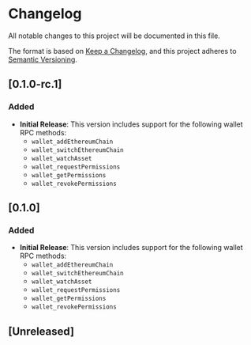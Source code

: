 # Changelog

All notable changes to this project will be documented in this file.

The format is based on [Keep a Changelog](https://keepachangelog.com/en/1.0.0/),
and this project adheres to [Semantic Versioning](https://semver.org/spec/v2.0.0.html).

<!-- EXAMPLE

## 1.0.0 (2025-01-20)


### Features

* add example react app to test wallet plugin ([#3](https://github.com/web3/web3-plugin-wallet-rpc/issues/3)) ([4fbe3c0](https://github.com/web3/web3-plugin-wallet-rpc/commit/4fbe3c0533d48ca1ad97f81e5a1c0a296ddc7559))
* add get/request/revoke permissions methods ([#9](https://github.com/web3/web3-plugin-wallet-rpc/issues/9)) ([169b12c](https://github.com/web3/web3-plugin-wallet-rpc/commit/169b12cb6a4cb4f1cd9be88b3b0511bd2df25934))
* add updateEthereumChain, switchEthereumChain, getOwnedAssets, watchAsset ([#4](https://github.com/web3/web3-plugin-wallet-rpc/issues/4)) ([44b6672](https://github.com/web3/web3-plugin-wallet-rpc/commit/44b6672fa5ff45cc1c65e8d6a9f7c49851ab7a1d))
* configure the plugin, add first method addEthereumChain ([#2](https://github.com/web3/web3-plugin-wallet-rpc/issues/2)) ([d00496e](https://github.com/web3/web3-plugin-wallet-rpc/commit/d00496e02c036f5b651c12668c871741256bf674))
* lightweight plugin dependencies + manual test results ([#14](https://github.com/web3/web3-plugin-wallet-rpc/issues/14)) ([a749244](https://github.com/web3/web3-plugin-wallet-rpc/commit/a749244c5f702b04f9d5c88c44cb2bdbbfb10745))
* run prettier on all files + wallet rpc examples ([#12](https://github.com/web3/web3-plugin-wallet-rpc/issues/12)) ([f7cd6ac](https://github.com/web3/web3-plugin-wallet-rpc/commit/f7cd6ac45093c9e6f93a2c9f69ee8631af3080cb))
* transition to monorepo to be able to run example app with wallet plugin from the same repo ([#5](https://github.com/web3/web3-plugin-wallet-rpc/issues/5)) ([9f28a90](https://github.com/web3/web3-plugin-wallet-rpc/commit/9f28a90c5d1c6bf432fa1e93435d16063a2a9b7f))


### Bug Fixes

* **readme:** api-docs-link ([#20](https://github.com/web3/web3-plugin-wallet-rpc/issues/20)) ([4ab50e5](https://github.com/web3/web3-plugin-wallet-rpc/commit/4ab50e52ec6d85fe6ff10f9bb7f42b5875d8216e))

## [1.0.0]

### Added

- I've added feature XY (#1000)

### Changed

- I've cleaned up XY (#1000)

### Deprecated

- I've deprecated XY (#1000)

### Removed

- I've removed XY (#1000)

### Fixed

- I've fixed XY (#1000)

### Security

- I've improved the security in XY (#1000)

-->

## [0.1.0-rc.1]

### Added

- **Initial Release**: This version includes support for the following wallet RPC methods:
  - `wallet_addEthereumChain`
  - `wallet_switchEthereumChain`
  - `wallet_watchAsset`
  - `wallet_requestPermissions`
  - `wallet_getPermissions`
  - `wallet_revokePermissions`

## [0.1.0]

### Added

- **Initial Release**: This version includes support for the following wallet RPC methods:
  - `wallet_addEthereumChain`
  - `wallet_switchEthereumChain`
  - `wallet_watchAsset`
  - `wallet_requestPermissions`
  - `wallet_getPermissions`
  - `wallet_revokePermissions`

## [Unreleased]

